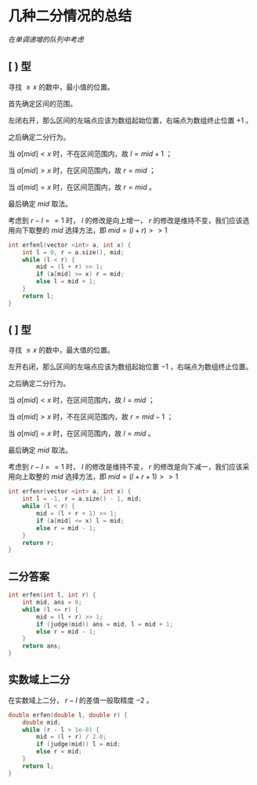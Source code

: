 # 几种二分情况的总结

*在单调递增的队列中考虑*

## [ ) 型

寻找 $\geq x$ 的数中，最小值的位置。

首先确定区间的范围。

左闭右开，那么区间的左端点应该为数组起始位置，右端点为数组终止位置 $+1$ 。

之后确定二分行为。

当 $a[mid] < x$ 时，不在区间范围内，故 $l = mid + 1$ ；

当 $a[mid] > x$ 时，在区间范围内，故 $r = mid$ ；

当 $a[mid] = x$ 时，在区间范围内，故 $r = mid$ 。

最后确定 $mid$ 取法。

考虑到 $r - l == 1$ 时， $l$ 的修改是向上增一， $r$ 的修改是维持不变，我们应该选用向下取整的 $mid$ 选择方法，即 $mid = (l + r) >> 1$ 

```C
int erfenl(vector <int> a, int x) {
	int l = 0, r = a.size(), mid;
	while (l < r) {
		mid = (l + r) >> 1;
		if (a[mid] >= x) r = mid;
		else l = mid + 1;
	}
	return l;
}

```

## ( ] 型

寻找 $\leq x$ 的数中，最大值的位置。

左开右闭，那么区间的左端点应该为数组起始位置 $-1$ ，右端点为数组终止位置。

之后确定二分行为。

当 $a[mid] < x$ 时，在区间范围内，故 $l = mid$ ；

当 $a[mid] > x$ 时，不在区间范围内，故 $r = mid - 1$ ；

当 $a[mid] = x$ 时，在区间范围内，故 $l = mid$ 。

最后确定 $mid$ 取法。

考虑到 $r - l == 1$ 时， $l$ 的修改是维持不变， $r$ 的修改是向下减一，我们应该采用向上取整的 $mid$ 选择方法，即 $mid = (l + r + 1) >> 1$ 

```C
int erfenr(vector <int> a, int x) {
	int l = -1, r = a.size() - 1, mid;
	while (l < r) {
		mid = (l + r + 1) >> 1;
		if (a[mid] <= x) l = mid;
		else r = mid - 1;
	}
	return r;
}
```

## 二分答案

```C
int erfen(int l, int r) {
	int mid, ans = 0;
	while (l <= r) {
		mid = (l + r) >> 1;
		if (judge(mid)) ans = mid, l = mid + 1;
		else r = mid - 1;
	}
	return ans;
}
```

## 实数域上二分

在实数域上二分， $r - l$ 的差值一般取精度 $-2$ 。

```C
double erfen(double l, double r) {
	double mid;
	while (r - l > 1e-8) {
		mid = (l + r) / 2.0;
		if (judge(mid)) l = mid;
		else r = mid;
	}
	return l;
}
```
